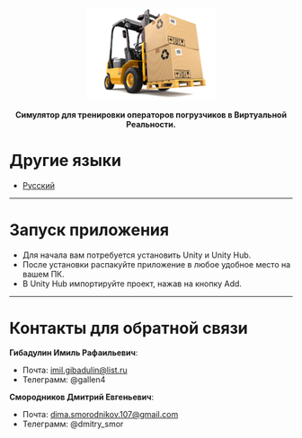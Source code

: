<p align="center"><img src="forkliftinterface.png" width="230" alt="Logo Project"></p>

<div align="center">
<b>Симулятор для тренировки операторов погрузчиков в Виртуальной Реальности.</b>
</div>

# Другие языки
- [Русский](README.md)

<div align="left">

***
# Запуск приложения
- Для начала вам потребуется установить Unity и Unity Hub. 
- После установки распакуйте приложение в любое удобное место на вашем ПК. 
- В Unity Hub импортируйте проект, нажав на кнопку Add.
***

</div>



# Контакты для обратной связи
**Гибадулин Имиль Рафаильевич**:

- Почта: imil.gibadulin@list.ru
- Телеграмм: @gallen4

**Смородников Дмитрий Евгеньевич**:

- Почта: dima.smorodnikov.107@gmail.com
- Телеграмм: @dmitry_smor

